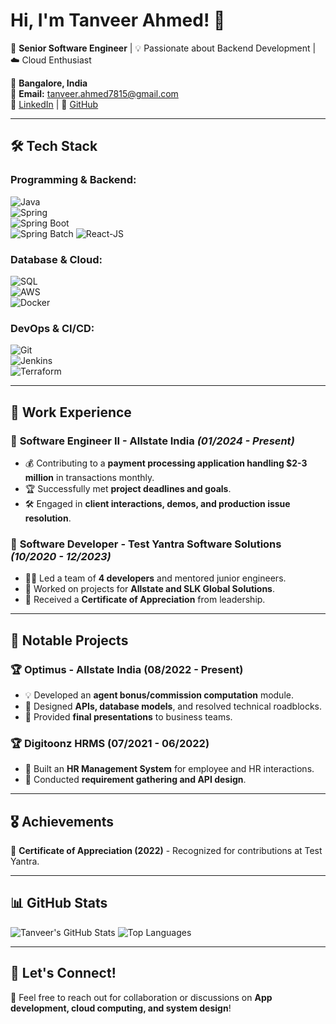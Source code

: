 # Hi, I'm Tanveer Ahmed! 👋

🚀 **Senior Software Engineer** | 💡 Passionate about Backend Development | ☁️ Cloud Enthusiast  

📍 **Bangalore, India**  
📧 **Email:** [tanveer.ahmed7815@gmail.com](mailto:tanveer.ahmed7815@gmail.com)  
🔗 <a href="https://www.linkedin.com/in/tanveer-ahmed7815" target="_blank">LinkedIn</a> | 
🔗 <a href="https://github.com/Tanveer-ahmed7815" target="_blank">GitHub</a>

---

## 🛠️ Tech Stack  

### **Programming & Backend:**  
![Java](https://img.shields.io/badge/Java-007396?style=for-the-badge&logo=java&logoColor=white)  
![Spring](https://img.shields.io/badge/Spring-6DB33F?style=for-the-badge&logo=spring&logoColor=white)  
![Spring Boot](https://img.shields.io/badge/Spring%20Boot-6DB33F?style=for-the-badge&logo=springboot&logoColor=white)  
![Spring Batch](https://img.shields.io/badge/Spring%20Batch-6DB33F?style=for-the-badge&logo=spring&logoColor=white)
![React-JS](https://img.shields.io/badge/Spring%20Batch-6DB33F?style=for-the-badge&logo=spring&logoColor=white)  

### **Database & Cloud:**  
![SQL](https://img.shields.io/badge/SQL-4169E1?style=for-the-badge&logo=postgresql&logoColor=white)  
![AWS](https://img.shields.io/badge/AWS-232F3E?style=for-the-badge&logo=amazonaws&logoColor=white)  
![Docker](https://img.shields.io/badge/Docker-2496ED?style=for-the-badge&logo=docker&logoColor=white)  

### **DevOps & CI/CD:**  
![Git](https://img.shields.io/badge/Git-F05033?style=for-the-badge&logo=git&logoColor=white)  
![Jenkins](https://img.shields.io/badge/Jenkins-D24939?style=for-the-badge&logo=jenkins&logoColor=white)  
![Terraform](https://img.shields.io/badge/Terraform-623CE4?style=for-the-badge&logo=terraform&logoColor=white)  

---

## 💼 Work Experience  

### 🔹 **Software Engineer II - Allstate India** *(01/2024 - Present)*  
- 💰 Contributing to a **payment processing application handling $2-3 million** in transactions monthly.  
- 🏆 Successfully met **project deadlines and goals**.  
- 🛠️ Engaged in **client interactions, demos, and production issue resolution**.  

### 🔹 **Software Developer - Test Yantra Software Solutions** *(10/2020 - 12/2023)*  
- 👨‍💻 Led a team of **4 developers** and mentored junior engineers.  
- 🚀 Worked on projects for **Allstate and SLK Global Solutions**.  
- 🏅 Received a **Certificate of Appreciation** from leadership.  

---

## 🚀 Notable Projects  

### 🏆 **Optimus - Allstate India (08/2022 - Present)**  
- 💡 Developed an **agent bonus/commission computation** module.  
- 🔧 Designed **APIs, database models**, and resolved technical roadblocks.  
- 🎤 Provided **final presentations** to business teams.  

### 🏆 **Digitoonz HRMS (07/2021 - 06/2022)**  
- 🏢 Built an **HR Management System** for employee and HR interactions.  
- 📌 Conducted **requirement gathering and API design**.  

---

## 🎖️ Achievements  

🏅 **Certificate of Appreciation (2022)** - Recognized for contributions at Test Yantra.  

---

## 📊 GitHub Stats  

![Tanveer's GitHub Stats](https://github-readme-stats.vercel.app/api?username=Tanveer-ahmed7815&show_icons=true&theme=radical&cache_seconds=60)
![Top Languages](https://github-readme-stats.vercel.app/api/top-langs/?username=Tanveer-ahmed7815&layout=compact&theme=radical&cache_seconds=60)

---

## 💬 Let's Connect!  
📩 Feel free to reach out for collaboration or discussions on **App development, cloud computing, and system design**!  
